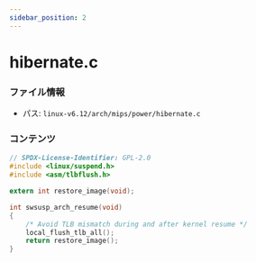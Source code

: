 ```yaml
---
sidebar_position: 2
---
```

# hibernate.c

### ファイル情報

- パス: `linux-v6.12/arch/mips/power/hibernate.c`

### コンテンツ

```c
// SPDX-License-Identifier: GPL-2.0
#include <linux/suspend.h>
#include <asm/tlbflush.h>

extern int restore_image(void);

int swsusp_arch_resume(void)
{
	/* Avoid TLB mismatch during and after kernel resume */
	local_flush_tlb_all();
	return restore_image();
}

```
